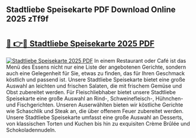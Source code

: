 ## Stadtliebe Speisekarte PDF Download Online 2025 zTf9f

# <h2><a href="http://gcb3q1.nevu.top/?p=Stadtliebe+Speisekarte">🔗 👉🔴 Stadtliebe Speisekarte 2025 PDF</a></h2>

[![Stadtliebe Speisekarte 2025 PDF](https://i.imgur.com/dBaPXMq.png)](http://gcb3q1.nevu.top/?p=Stadtliebe+Speisekarte)
In einem Restaurant oder Café ist das Menü des Essens nicht nur eine Liste der angebotenen Gerichte, sondern auch eine Gelegenheit für Sie, etwas zu finden, das für Ihren Geschmack köstlich und passend ist. Unsere Stadtliebe Speisekarte bietet eine große Auswahl an leichten und frischen Salaten, die mit frischem Gemüse und Obst zubereitet werden. Für Fleischliebhaber bietet unsere Stadtliebe Speisekarte eine große Auswahl an Rind-, Schweinefleisch-, Hühnchen- und Fischgerichten. Unseren Auserwählten bieten wir köstliche Gerichte wie Schaschlik und Steak an, die über offenem Feuer zubereitet werden. Unsere Stadtliebe Speisekarte umfasst eine große Auswahl an Desserts, von klassischen Torten und Kuchen bis hin zu exquisiten Crème Brûlée und Schokoladennudeln.
